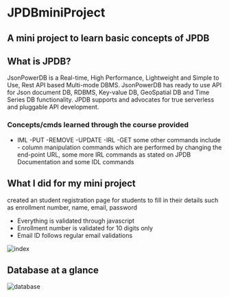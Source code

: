 # JPDBminiProject
## A mini project to learn basic concepts of JPDB
## What is JPDB?
JsonPowerDB is a Real-time, High Performance, Lightweight and Simple to Use, Rest API based Multi-mode DBMS. JsonPowerDB has ready to use API for Json document DB, RDBMS, Key-value DB, GeoSpatial DB and Time Series DB functionality. JPDB supports and advocates for true serverless and pluggable API development.
### **Concepts/cmds learned through the course provided**
- IML
  -PUT
  -REMOVE
  -UPDATE
-IRL
  -GET
some other commands include - column manipulation commands which are performed by changing the end-point URL, some more IRL commands as stated on JPDB Documentation and some IDL commands

## What I did for my mini project
created an student registration page for students to fill in their details such as enrollment number, name, email, password
- Everything is validated through javascript
- Enrollment number is validated for 10 digits only
- Email ID follows regular email validations

![index](https://user-images.githubusercontent.com/77404110/183159380-f7658bcc-55ee-4aad-992e-bcd3f473d64c.png)

## Database at a glance

![database](https://user-images.githubusercontent.com/77404110/183159434-b97e1c8f-9368-49e4-83ea-f572b7c10099.png)
